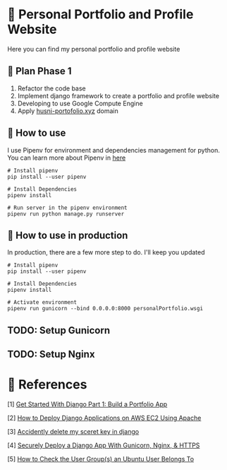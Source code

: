 # 👦 Personal Portfolio and Profile Website

Here you can find my personal portfolio and profile website

## 🔰 Plan Phase 1
1. Refactor the code base
2. Implement django framework to create a portfolio and profile website
3. Developing to use Google Compute Engine
4. Apply [husni-portofolio.xyz](husni-portofolio.xyz) domain

## 🤔 How to use
I use Pipenv for environment and dependencies management for python. You can learn more about Pipenv in [here](https://pipenv.pypa.io/en/latest/)

```
# Install pipenv
pip install --user pipenv

# Install Dependencies
pipenv install

# Run server in the pipenv environment
pipenv run python manage.py runserver
```

## 👷 How to use in production
In production, there are a few more step to do. I'll keep you updated

```
# Install pipenv
pip install --user pipenv

# Install Dependencies
pipenv install

# Activate environment
pipenv run gunicorn --bind 0.0.0.0:8000 personalPortfolio.wsgi
```

## TODO: Setup Gunicorn
## TODO: Setup Nginx

# 📖 References

[1] [Get Started With Django Part 1: Build a Portfolio App](https://realpython.com/get-started-with-django-1/)

[2] [How to Deploy Django Applications on AWS EC2 Using Apache](https://medium.com/saarthi-ai/ec2apachedjango-838e3f6014ab)

[3] [Accidently delete my sceret key in django](https://stackoverflow.com/questions/64094162/i-have-accidently-delete-my-sceret-key-form-settings-py-in-django)

[4] [Securely Deploy a Django App With Gunicorn, Nginx, & HTTPS](https://realpython.com/django-nginx-gunicorn/)

[5] [How to Check the User Group(s) an Ubuntu User Belongs To](https://vitux.com/how-to-check-the-user-groups-an-ubuntu-user-belongs-to/)